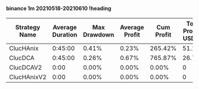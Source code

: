 #### binance 1m 20210518-20210610 !heading
| Strategy Name | Average Duration | Max Drawdown | Average Profit | Cum Profit | Tot Profit USDT | Trade Count | Win Rate |
| ------------- | ---------------- | ------------ | -------------- | ---------- | --------------- | ----------- | -------- |
| ClucHAnix     | 0:45:00          | 0.41%        | 0.23%          | 265.42%    | 51.18           | 1147        | 68.61%   |
| ClucDCA       | 0:45:00          | 0.26%        | 0.67%          | 765.87%    | 26.73           | 1149        | 69.89%   |
| ClucDCAV2     | 0:00             | 0.00%        | 0.00%          | 0.00%      | 0               | 0           | NaN%     |
| ClucHAnixV2   | 0:00             | 0.00%        | 0.00%          | 0.00%      | 0               | 0           | NaN%     |